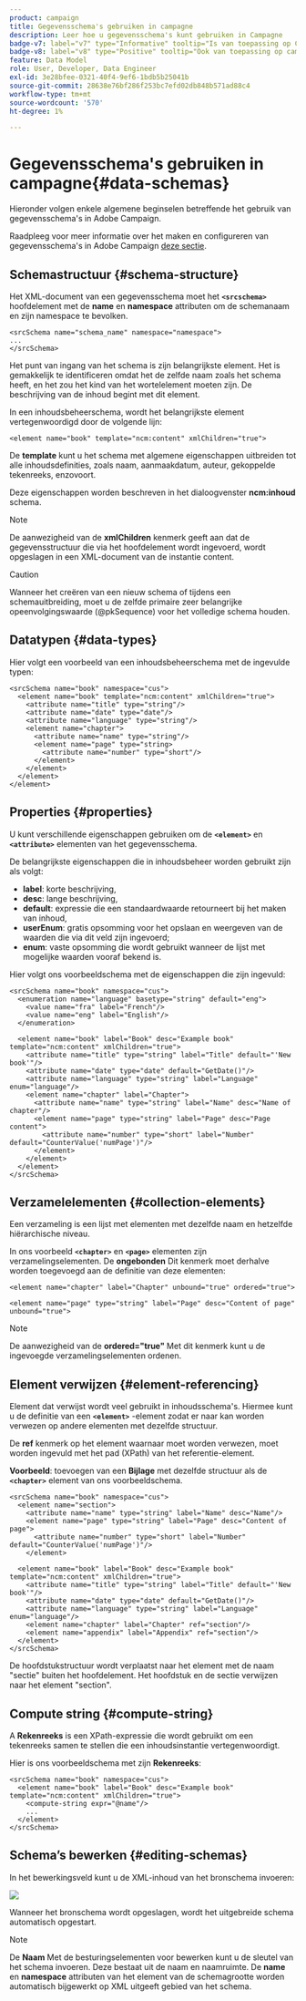 ```yaml
---
product: campaign
title: Gegevensschema's gebruiken in campagne
description: Leer hoe u gegevensschema's kunt gebruiken in Campagne
badge-v7: label="v7" type="Informative" tooltip="Is van toepassing op Campaign Classic v7"
badge-v8: label="v8" type="Positive" tooltip="Ook van toepassing op campagne v8"
feature: Data Model
role: User, Developer, Data Engineer
exl-id: 3e28bfee-0321-40f4-9ef6-1bdb5b25041b
source-git-commit: 28638e76bf286f253bc7efd02db848b571ad88c4
workflow-type: tm+mt
source-wordcount: '570'
ht-degree: 1%

---
```


# Gegevensschema&#39;s gebruiken in campagne{#data-schemas}

Hieronder volgen enkele algemene beginselen betreffende het gebruik van gegevensschema&#39;s in Adobe Campaign.

Raadpleeg voor meer informatie over het maken en configureren van gegevensschema&#39;s in Adobe Campaign [deze sectie](../../configuration/using/about-schema-edition.md).

## Schemastructuur {#schema-structure}

Het XML-document van een gegevensschema moet het **`<srcschema>`** hoofdelement met de **name** en **namespace** attributen om de schemanaam en zijn namespace te bevolken.

```
<srcSchema name="schema_name" namespace="namespace">
...
</srcSchema>
```

Het punt van ingang van het schema is zijn belangrijkste element. Het is gemakkelijk te identificeren omdat het de zelfde naam zoals het schema heeft, en het zou het kind van het wortelelement moeten zijn. De beschrijving van de inhoud begint met dit element.

In een inhoudsbeheerschema, wordt het belangrijkste element vertegenwoordigd door de volgende lijn:

```
<element name="book" template="ncm:content" xmlChildren="true">
```

De **template** kunt u het schema met algemene eigenschappen uitbreiden tot alle inhoudsdefinities, zoals naam, aanmaakdatum, auteur, gekoppelde tekenreeks, enzovoort.

Deze eigenschappen worden beschreven in het dialoogvenster **ncm:inhoud** schema.

>[!NOTE]
>
>De aanwezigheid van de **xmlChildren** kenmerk geeft aan dat de gegevensstructuur die via het hoofdelement wordt ingevoerd, wordt opgeslagen in een XML-document van de instantie content.

>[!CAUTION]
>
>Wanneer het creëren van een nieuw schema of tijdens een schemauitbreiding, moet u de zelfde primaire zeer belangrijke opeenvolgingswaarde (@pkSequence) voor het volledige schema houden.

## Datatypen {#data-types}

Hier volgt een voorbeeld van een inhoudsbeheerschema met de ingevulde typen:

```
<srcSchema name="book" namespace="cus">
  <element name="book" template="ncm:content" xmlChildren="true">
    <attribute name="title" type="string"/>
    <attribute name="date" type="date"/>
    <attribute name="language" type="string"/>
    <element name="chapter">
      <attribute name="name" type="string"/>
      <element name="page" type="string>
        <attribute name="number" type="short"/>
      </element>
    </element>
  </element>
</element>
```

## Properties {#properties}

U kunt verschillende eigenschappen gebruiken om de **`<element>`** en **`<attribute>`** elementen van het gegevensschema.

De belangrijkste eigenschappen die in inhoudsbeheer worden gebruikt zijn als volgt:

* **label**: korte beschrijving,
* **desc**: lange beschrijving,
* **default**: expressie die een standaardwaarde retourneert bij het maken van inhoud,
* **userEnum**: gratis opsomming voor het opslaan en weergeven van de waarden die via dit veld zijn ingevoerd;
* **enum**: vaste opsomming die wordt gebruikt wanneer de lijst met mogelijke waarden vooraf bekend is.

Hier volgt ons voorbeeldschema met de eigenschappen die zijn ingevuld:

```
<srcSchema name="book" namespace="cus">
  <enumeration name="language" basetype="string" default="eng">    
    <value name="fra" label="French"/>    
    <value name="eng" label="English"/>   
  </enumeration>

  <element name="book" label="Book" desc="Example book" template="ncm:content" xmlChildren="true">
    <attribute name="title" type="string" label="Title" default="'New book'"/>
    <attribute name="date" type="date" default="GetDate()"/>
    <attribute name="language" type="string" label="Language" enum="language"/>
    <element name="chapter" label="Chapter">
      <attribute name="name" type="string" label="Name" desc="Name of chapter"/>
      <element name="page" type="string" label="Page" desc="Page content">
        <attribute name="number" type="short" label="Number" default="CounterValue('numPage')"/>
      </element>
    </element>
  </element>
</srcSchema>
```

## Verzamelelementen {#collection-elements}

Een verzameling is een lijst met elementen met dezelfde naam en hetzelfde hiërarchische niveau.

In ons voorbeeld **`<chapter>`** en **`<page>`** elementen zijn verzamelingselementen. De **ongebonden** Dit kenmerk moet derhalve worden toegevoegd aan de definitie van deze elementen:

```
<element name="chapter" label="Chapter" unbound="true" ordered="true">
```

```
<element name="page" type="string" label="Page" desc="Content of page" unbound="true">
```

>[!NOTE]
>
>De aanwezigheid van de **ordered=&quot;true&quot;** Met dit kenmerk kunt u de ingevoegde verzamelingselementen ordenen.

## Element verwijzen {#element-referencing}

Element dat verwijst wordt veel gebruikt in inhoudsschema&#39;s. Hiermee kunt u de definitie van een **`<element>`** -element zodat er naar kan worden verwezen op andere elementen met dezelfde structuur.

De **ref** kenmerk op het element waarnaar moet worden verwezen, moet worden ingevuld met het pad (XPath) van het referentie-element.

**Voorbeeld**: toevoegen van een **Bijlage** met dezelfde structuur als de **`<chapter>`** element van ons voorbeeldschema.

```
<srcSchema name="book" namespace="cus">
  <element name="section">
    <attribute name="name" type="string" label="Name" desc="Name"/>
    <element name="page" type="string" label="Page" desc="Content of page">
      <attribute name="number" type="short" label="Number" default="CounterValue('numPage')"/>
    </element>

  <element name="book" label="Book" desc="Example book" template="ncm:content" xmlChildren="true">
    <attribute name="title" type="string" label="Title" default="'New book'"/>
    <attribute name="date" type="date" default="GetDate()"/>
    <attribute name="language" type="string" label="Language" enum="language"/>
    <element name="chapter" label="Chapter" ref="section"/>
    <element name="appendix" label="Appendix" ref="section"/>
  </element>
</srcSchema>
```

De hoofdstukstructuur wordt verplaatst naar het element met de naam &quot;sectie&quot; buiten het hoofdelement. Het hoofdstuk en de sectie verwijzen naar het element &quot;section&quot;.

## Compute string {#compute-string}

A **Rekenreeks** is een XPath-expressie die wordt gebruikt om een tekenreeks samen te stellen die een inhoudsinstantie vertegenwoordigt.

Hier is ons voorbeeldschema met zijn **Rekenreeks**:

```
<srcSchema name="book" namespace="cus">
  <element name="book" label="Book" desc="Example book" template="ncm:content" xmlChildren="true">
    <compute-string expr="@name"/>
    ...
  </element>
</srcSchema>
```

## Schema’s bewerken {#editing-schemas}

In het bewerkingsveld kunt u de XML-inhoud van het bronschema invoeren:

![](assets/d_ncs_integration_schema_edition.png)

Wanneer het bronschema wordt opgeslagen, wordt het uitgebreide schema automatisch opgestart.

>[!NOTE]
>
>De **Naam** Met de besturingselementen voor bewerken kunt u de sleutel van het schema invoeren. Deze bestaat uit de naam en naamruimte. De **name** en **namespace** attributen van het element van de schemagrootte worden automatisch bijgewerkt op XML uitgeeft gebied van het schema.
